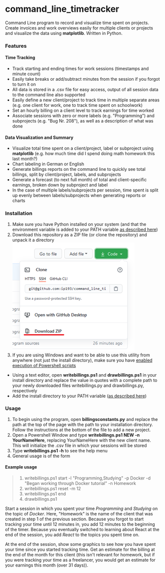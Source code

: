# command_line_timetracker
Command Line program to record and visualize time spent on projects. Create invoices and work overviews easily for multiple clients or projects and visualize the data using **matplotlib**. Written in Python.

### Features

#### Time Tracking
- Track starting and ending times for work sessions (timestamps and minute count)
- Easily take breaks or add/subtract minutes from the session if you forgot to turn it on
- All data is stored in a .csv file for easy access, output of all session data to the command line also supported
- Easily define a new client/project to track time in multiple separate areas (e.g. one client for work, one to track time spent on schoolwork)
- Set an hourly billing on a client level to track earnings for time worked
- Associate sessions with zero or more labels (e.g. "Programming") and subprojects (e.g. "Bug Nr. 208"), as well as a description of what was done

#### Data Visualization and Summary
- Visualize total time spent on a client/project, label or subproject using **matplotlib** (e.g. how much time did I spend doing math homework this last month?)
- Chart labeling in German or English
- Generate billings reports on the command line to quickly see total billings, split by client/project, labels, and subprojects
- Generate a forecast (to next full month) of total and client-specific earnings, broken down by subproject and label
- In the case of multiple labels/subprojects per session, time spent is split up evenly between labels/subprojects when generating reports or charts

### Installation
1. Make sure you have Python installed on your system (and that the environment variable is added to your PATH variable [as described here](https://geek-university.com/python/add-python-to-the-windows-path/))
2. Download this repository as a ZIP file (or clone the repository) and unpack it a directory
![Alt text](readme/download_zip.png?raw=true "Download as ZIP")
3. If you are using Windows and want to be able to use this utility from anywhere (not just the install directory), make sure you have [enabled execution of Powershell scripts](https://superuser.com/questions/106360/how-to-enable-execution-of-powershell-scripts)
  - Using a text editor, open **writebillings.ps1** and **drawbillings.ps1** in your install directory and replace the value in quotes with a complete path to your newly downloaded files writebillings.py and drawbillings.py, respectively
  - Add the install directory to your PATH variable ([as described here](https://stackoverflow.com/questions/44272416/how-to-add-a-folder-to-path-environment-variable-in-windows-10-with-screensho))

### Usage
1. To begin using the program, open **billingsconstants.py** and replace the path at the top of the page with the path to your installation directory. Follow the instructions at the bottom of the file to add a new project. 
2. Open a Powershell Window and type **writebillings.ps1 NEW -n YourNameHere**, replacing YourNameHere with the new client name. This will initialize the .csv file in which your sessions will be stored 
3. Type **writebillings.ps1 -h** to see the help menu
4. General usage is of the form 

#### Example usage

>1. writebillings.ps1 start -l "Programming,Studying" -p Docker -d "Began working through Docker tutorial" -n Homework
>2. writebillings.ps1 reset -m 12
>3. writebillings.ps1 end  
>4. drawbillings.ps1

Start a session in which you spent your time *Programming* and *Studying* on the topic of *Docker*. Here, "Homework" is the name of the client that was created in step 1 of the previous section. Because you forgot to start tracking your time until 12 minutes in, you add 12 minutes to the beginning of the timer. Because you eventually switched to learning about React at the end of the session, you add *React* to the topics you spent time on. 

At the end of the session, show some graphics to see how you have spent your time since you started tracking time. Get an estimate for the billing at the end of the month for this client (this isn't relevant for homework, but if you were tracking your time as a freelancer, you would get an estimate for your earnings this month (over 31 days)).  


